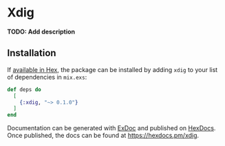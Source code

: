 # Xdig

**TODO: Add description**

## Installation

If [available in Hex](https://hex.pm/docs/publish), the package can be installed
by adding `xdig` to your list of dependencies in `mix.exs`:

```elixir
def deps do
  [
    {:xdig, "~> 0.1.0"}
  ]
end
```

Documentation can be generated with [ExDoc](https://github.com/elixir-lang/ex_doc)
and published on [HexDocs](https://hexdocs.pm). Once published, the docs can
be found at <https://hexdocs.pm/xdig>.

